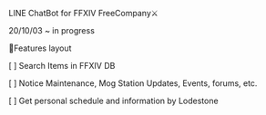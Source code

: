 LINE ChatBot for FFXIV FreeCompany⚔

20/10/03 ~ in progress

🎨Features layout

[ ] Search Items in FFXIV DB

[ ] Notice Maintenance, Mog Station Updates, Events, forums, etc.

[ ] Get personal schedule and information by Lodestone
